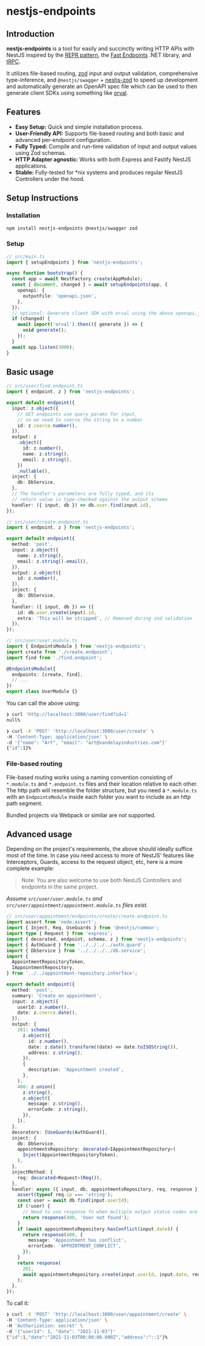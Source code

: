 # nestjs-endpoints

## Introduction

**nestjs-endpoints** is a tool for easily and succinctly writing HTTP APIs with NestJS inspired by the [REPR pattern](https://www.apitemplatepack.com/docs/introduction/repr-pattern/), the [Fast Endpoints](https://fast-endpoints.com/) .NET library, and [tRPC](https://trpc.io/).

It utilizes file-based routing, [zod](https://zod.dev/) input and output validation, comprehensive type-inference, and `@nestjs/swagger` + [nestjs-zod](https://github.com/BenLorantfy/nestjs-zod) to speed up development and automatically generate an OpenAPI spec file which can be used to then generate client SDKs using something like [orval](https://orval.dev/).

## Features

- **Easy Setup:** Quick and simple installation process.
- **User-Friendly API:** Supports file-based routing and both basic and advanced per-endpoint configuration.
- **Fully Typed:** Compile and run-time validation of input and output values using Zod schemas.
- **HTTP Adapter agnostic:** Works with both Express and Fastify NestJS applications.
- **Stable:** Fully-tested for \*nix systems and produces regular NestJS Controllers under the hood.

## Setup Instructions

### Installation

```bash
npm install nestjs-endpoints @nestjs/swagger zod
```

### Setup

```typescript
// src/main.ts
import { setupEndpoints } from 'nestjs-endpoints';

async function bootstrap() {
  const app = await NestFactory.create(AppModule);
  const { document, changed } = await setupEndpoints(app, {
    openapi: {
      outputFile: 'openapi.json',
    },
  });
  // optional: Generate client SDK with orval using the above openapi.json
  if (changed) {
    await import('orval').then(({ generate }) => {
      void generate();
    });
  }
  await app.listen(3000);
}
```

## Basic usage

```typescript
// src/user/find.endpoint.ts
import { endpoint, z } from 'nestjs-endpoints';

export default endpoint({
  input: z.object({
    // GET endpoints use query params for input,
    // so we need to coerce the string to a number
    id: z.coerce.number(),
  }),
  output: z
    .object({
      id: z.number(),
      name: z.string(),
      email: z.string(),
    })
    .nullable(),
  inject: {
    db: DbService,
  },
  // The handler's parameters are fully typed, and its
  // return value is type-checked against the output schema
  handler: ({ input, db }) => db.user.find(input.id),
});
```

```typescript
// src/user/create.endpoint.ts
import { endpoint, z } from 'nestjs-endpoints';

export default endpoint({
  method: 'post',
  input: z.object({
    name: z.string(),
    email: z.string().email(),
  }),
  output: z.object({
    id: z.number(),
  }),
  inject: {
    db: DbService,
  },
  handler: ({ input, db }) => ({
    id: db.user.create(input).id,
    extra: 'This will be stripped', // Removed during zod validation
  }),
});
```

```typescript
// src/user/user.module.ts
import { EndpointsModule } from 'nestjs-endpoints';
import create from './create.endpoint';
import find from './find.endpoint';

@EndpointsModule({
  endpoints: [create, find],
  // ...
})
export class UserModule {}
```

You can call the above using:

```bash
❯ curl 'http://localhost:3000/user/find?id=1'
null%

❯ curl -X 'POST' 'http://localhost:3000/user/create' \
-H 'Content-Type: application/json' \
-d '{"name": "Art", "email": "art@vandelayindustries.com"}'
{"id":1}%
```

### File-based routing

File-based routing works using a naming convention consisting of `*.module.ts` and `*.endpoint.ts` files and their location relative to each other. The http path will resemble the folder structure, but you need a `*.module.ts` with an `EndpointsModule` inside each folder you want to include as an http path segment.

Bundled projects via Webpack or similar are not supported.

## Advanced usage

Depending on the project's requirements, the above should ideally suffice most of the time. In case you need access to more of NestJS' features like Interceptors, Guards, access to the request object, etc, here is a more complete example:

> Note: You are also welcome to use both NestJS Controllers and endpoints in the same project.

_Assume `src/user/user.module.ts` and `src/user/appointment/appointment.module.ts` files exist._

```typescript
// src/user/appointment/endpoints/create/create.endpoint.ts
import assert from 'node:assert';
import { Inject, Req, UseGuards } from '@nestjs/common';
import type { Request } from 'express';
import { decorated, endpoint, schema, z } from 'nestjs-endpoints';
import { AuthGuard } from '../../../../auth.guard';
import { DbService } from '../../../../db.service';
import {
  AppointmentRepositoryToken,
  IAppointmentRepository,
} from '../../appointment-repository.interface';

export default endpoint({
  method: 'post',
  summary: 'Create an appointment',
  input: z.object({
    userId: z.number(),
    date: z.coerce.date(),
  }),
  output: {
    201: schema(
      z.object({
        id: z.number(),
        date: z.date().transform((date) => date.toISOString()),
        address: z.string(),
      }),
      {
        description: 'Appointment created',
      },
    ),
    400: z.union([
      z.string(),
      z.object({
        message: z.string(),
        errorCode: z.string(),
      }),
    ]),
  },
  decorators: [UseGuards(AuthGuard)],
  inject: {
    db: DbService,
    appointmentsRepository: decorated<IAppointmentRepository>(
      Inject(AppointmentRepositoryToken),
    ),
  },
  injectMethod: {
    req: decorated<Request>(Req()),
  },
  handler: async ({ input, db, appointmentsRepository, req, response }) => {
    assert(typeof req.ip === 'string');
    const user = await db.find(input.userId);
    if (!user) {
      // Need to use response fn when multiple output status codes are defined
      return response(400, 'User not found');
    }
    if (await appointmentsRepository.hasConflict(input.date)) {
      return response(400, {
        message: 'Appointment has conflict',
        errorCode: 'APPOINTMENT_CONFLICT',
      });
    }
    return response(
      201,
      await appointmentsRepository.create(input.userId, input.date, req.ip),
    );
  },
});
```

To call it:

```bash
❯ curl -X 'POST' 'http://localhost:3000/user/appointment/create' \
-H 'Content-Type: application/json' \
-H 'Authorization: secret' \
-d '{"userId": 1, "date": "2021-11-03"}'
{"id":1,"date":"2021-11-03T00:00:00.000Z","address":"::1"}%
```
